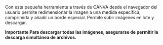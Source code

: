 Con esta pequeña herramienta a través de CANVA desde el navegador del usuario permite redimensionar la imagen a una medida especifica, comprimirla y añadir un borde especial. Permite subir imágenes en lote y descargar.

<b>Importante<b> Para descargar todas las imágenes, asegurarse de permitir la descarga simultánea de archivos.
